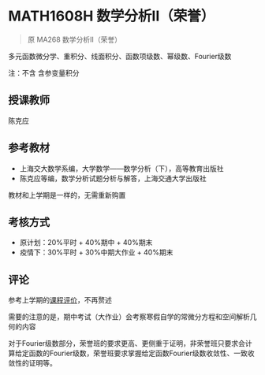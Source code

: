 # MATH1608H 数学分析II（荣誉）

> 原 MA268 数学分析II（荣誉）

多元函数微分学、重积分、线面积分、函数项级数、幂级数、Fourier级数

注：不含 含参变量积分
## 授课教师
陈克应

## 参考教材
* 上海交大数学系编，大学数学——数学分析（下），高等教育出版社
* 陈克应等编，数学分析试题分析与解答，上海交通大学出版社

教材和上学期是一样的，无需重新购置

## 考核方式
* 原计划：20%平时 + 40%期中 + 40%期末
* 疫情下：30%平时 + 30%中期大作业 + 40%期末

## 评论
参考上学期的[课程评价](MA267)，不再赘述

需要的注意的是，期中考试（大作业）会考察寒假自学的常微分方程和空间解析几何的内容

对于Fourier级数部分，荣誉班的要求更高、更侧重于证明，非荣誉班只要求会计算给定函数的Fourier级数，荣誉班要求掌握给定函数Fourier级数收敛性、一致收敛性的证明等。